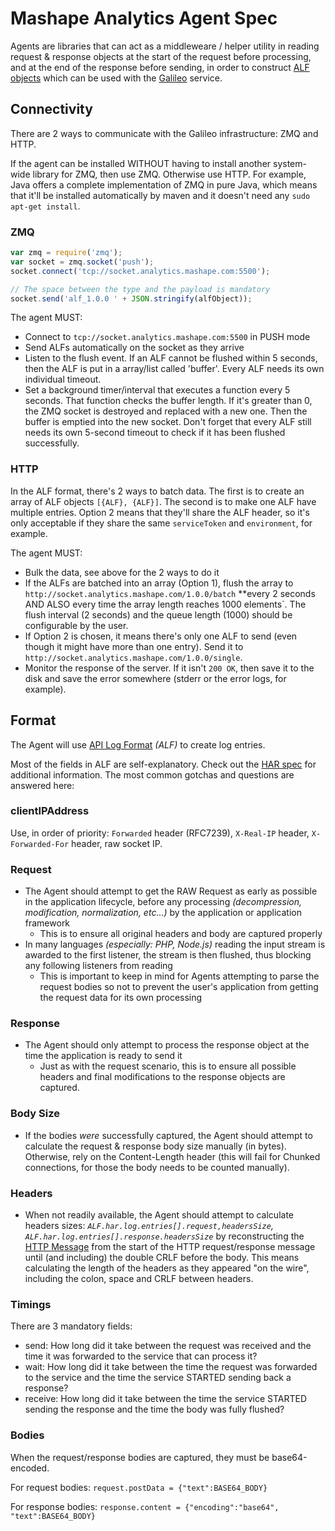 # Mashape Analytics Agent Spec

Agents are libraries that can act as a middleweare / helper utility in reading request & response objects at the start of the request before processing, and at the end of the response before sending, in order to construct [ALF objects](https://github.com/Mashape/api-log-format) which can be used with the [Galileo](https://www.apianalytics.com/) service.

## Connectivity

There are 2 ways to communicate with the Galileo infrastructure: ZMQ and HTTP.

If the agent can be installed WITHOUT having to install another system-wide library for ZMQ, then use ZMQ. Otherwise use HTTP. For example, Java offers a complete implementation of ZMQ in pure Java, which means that it'll be installed automatically by maven and it doesn't need any `sudo apt-get install`.

### ZMQ

```js
var zmq = require('zmq');
var socket = zmq.socket('push');
socket.connect('tcp://socket.analytics.mashape.com:5500');

// The space between the type and the payload is mandatory
socket.send('alf_1.0.0 ' + JSON.stringify(alfObject));
```

The agent MUST:

- Connect to `tcp://socket.analytics.mashape.com:5500` in PUSH mode
- Send ALFs automatically on the socket as they arrive
- Listen to the flush event. If an ALF cannot be flushed within 5 seconds, then the ALF is put in a array/list called 'buffer'. Every ALF needs its own individual timeout.
- Set a background timer/interval that executes a function every 5 seconds. That function checks the buffer length. If it's greater than 0, the ZMQ socket is destroyed and replaced with a new one. Then the buffer is emptied into the new socket. Don't forget that every ALF still needs its own 5-second timeout to check if it has been flushed successfully.

### HTTP

In the ALF format, there's 2 ways to batch data. The first is to create an array of ALF objects `[{ALF}, {ALF}]`. The second is to make one ALF have multiple entries. Option 2 means that they'll share the ALF header, so it's only acceptable if they share the same `serviceToken` and `environment`, for example.

The agent MUST:

- Bulk the data, see above for the 2 ways to do it
- If the ALFs are batched into an array (Option 1), flush the array to `http://socket.analytics.mashape.com/1.0.0/batch` **every 2 seconds AND ALSO every time the array length reaches 1000 elements`. The flush interval (2 seconds) and the queue length (1000) should be configurable by the user.
- If Option 2 is chosen, it means there's only one ALF to send (even though it might have more than one entry). Send it to `http://socket.analytics.mashape.com/1.0.0/single`.
- Monitor the response of the server. If it isn't `200 OK`, then save it to the disk and save the error somewhere (stderr or the error logs, for example).


## Format

The Agent will use [API Log Format](https://github.com/Mashape/api-log-format) *(ALF)* to create log entries.

Most of the fields in ALF are self-explanatory. Check out the [HAR spec](http://www.softwareishard.com/blog/har-12-spec/) for additional information. The most common gotchas and questions are answered here:

### clientIPAddress

Use, in order of priority: `Forwarded` header (RFC7239), `X-Real-IP` header, `X-Forwarded-For` header, raw socket IP.

### Request

- The Agent should attempt to get the RAW Request as early as possible in the application lifecycle, before any processing *(decompression, modification, normalization, etc...)* by the application or application framework
  - This is to ensure all original headers and body are captured properly
- In many languages *(especially: PHP, Node.js)* reading the input stream is awarded to the first listener, the stream is then flushed, thus blocking any following listeners from reading
  - This is important to keep in mind for Agents attempting to parse the request bodies so not to prevent the user's application from getting the request data for its own processing

### Response

- The Agent should only attempt to process the response object at the time the application is ready to send it
  - Just as with the request scenario, this is to ensure all possible headers and final modifications to the response objects are captured.

### Body Size

- If the bodies *were* successfully captured, the Agent should attempt to calculate the request & response body size manually (in bytes). Otherwise, rely on the Content-Length header (this will fail for Chunked connections, for those the body needs to be counted manually).

### Headers

- When not readily available, the Agent should attempt to calculate headers sizes: *`ALF.har.log.entries[].request,headersSize`, `ALF.har.log.entries[].response.headersSize`* by reconstructing the [HTTP Message](http://httpwg.github.io/specs/rfc7230.html#http.message) from the start of the HTTP request/response message until (and including) the double CRLF before the body. This means calculating the length of the headers as they appeared "on the wire", including the colon, space and CRLF between headers.

### Timings

There are 3 mandatory fields:

- send: How long did it take between the request was received and the time it was forwarded to the service that can process it?
- wait: How long did it take between the time the request was forwarded to the service and the time the service STARTED sending back a response?
- receive: How long did it take between the time the service STARTED sending the response and the time the body was fully flushed?

### Bodies

When the request/response bodies are captured, they must be base64-encoded.

For request bodies: `request.postData = {"text":BASE64_BODY}`

For response bodies: `response.content = {"encoding":"base64", "text":BASE64_BODY}`
